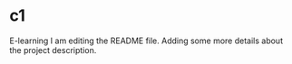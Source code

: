 # c1
E-learning
I am editing the README file. Adding some more details about the project description.

